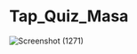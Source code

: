 # Tap_Quiz_Masa

![Screenshot (1271)](https://github.com/MasaAbuOdeh/Tap_Quiz_Masa/assets/93736802/e95c3dec-6ad9-4f59-a6af-4d92dfb1e620)
